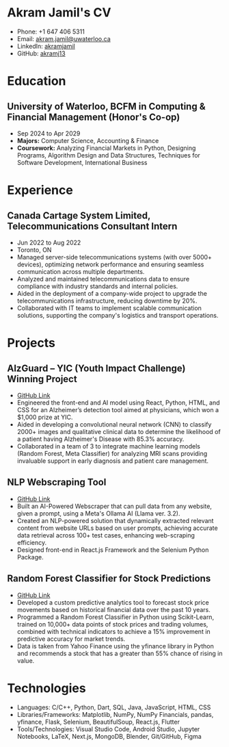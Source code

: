 # Akram Jamil's CV

- Phone: +1 647 406 5311
- Email: [akram.jamil@uwaterloo.ca](mailto:akram.jamil@uwaterloo.ca)
- LinkedIn: [akramjamil](https://linkedin.com/in/akramjamil)
- GitHub: [akramj13](https://github.com/akramj13)


# Education

## University of Waterloo, BCFM in Computing & Financial Management (Honor's Co-op)

- Sep 2024 to Apr 2029
- **Majors:** Computer Science, Accounting & Finance
- **Coursework:** Analyzing Financial Markets in Python, Designing Programs, Algorithm Design and Data Structures, Techniques for Software Development, International Business

# Experience

## Canada Cartage System Limited, Telecommunications Consultant Intern

- Jun 2022 to Aug 2022
- Toronto, ON
- Managed server-side telecommunications systems (with over 5000+ devices), optimizing network performance and ensuring seamless communication across multiple departments.
- Analyzed and maintained telecommunications data to ensure compliance with industry standards and internal policies.
- Aided in the deployment of a company-wide project to upgrade the telecommunications infrastructure, reducing downtime by 20%.
- Collaborated with IT teams to implement scalable communication solutions, supporting the company's logistics and transport operations.

# Projects

## AlzGuard – YIC (Youth Impact Challenge) Winning Project

- [GitHub Link](https://github.com/sahilalamgir/AlzGuard)
- Engineered the front-end and AI model using React, Python, HTML, and CSS for an Alzheimer’s detection tool aimed at physicians, which won a \$1,000 prize at YIC.
- Aided in developing a convolutional neural network (CNN) to classify 2000+ images and qualitative clinical data to determine the likelihood of a patient having Alzheimer's Disease with 85.3% accuracy.
- Collaborated in a team of 3 to integrate machine learning models (Random Forest, Meta Classifier) for analyzing MRI scans providing invaluable support in early diagnosis and patient care management.

## NLP Webscraping Tool

- [GitHub Link](https://github.com/akramj13/ai-webscrape)
- Built an AI-Powered Webscraper that can pull data from any website, given a prompt, using a Meta's Ollama AI (Llama ver. 3.2).
- Created an NLP-powered solution that dynamically extracted relevant content from website URLs based on user prompts, achieving accurate data retrieval across 100+ test cases, enhancing web-scraping efficiency.
- Designed front-end in React.js Framework and the Selenium Python Package.

## Random Forest Classifier for Stock Predictions

- [GitHub Link](https://github.com/akramj13/ai-stock-predictor)
- Developed a custom predictive analytics tool to forecast stock price movements based on historical financial data over the past 10 years.
- Programmed a Random Forest Classifier in Python using Scikit-Learn, trained on 10,000+ data points of stock prices and trading volumes, combined with technical indicators to achieve a 15% improvement in predictive accuracy for market trends.
- Data is taken from Yahoo Finance using the yfinance library in Python and recommends a stock that has a greater than 55% chance of rising in value.

# Technologies

- Languages: C/C++, Python, Dart, SQL, Java, JavaScript, HTML, CSS
- Libraries/Frameworks: Matplotlib, NumPy, NumPy Financials, pandas, yfinance, Flask, Selenium, BeautifulSoup, React.js, Flutter
- Tools/Technologies: Visual Studio Code, Android Studio, Jupyter Notebooks, LaTeX, Next.js, MongoDB, Blender, Git/GitHub, Figma
